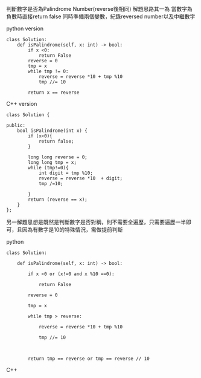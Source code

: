 判斷數字是否為Palindrome Number(reverse後相同)
解題思路其一為
當數字為負數時直接return false
同時準備兩個變數，紀錄reversed number以及中繼數字

python version
```
class Solution:
    def isPalindrome(self, x: int) -> bool:
        if x <0:
            return False
        reverse = 0
        tmp = x
        while tmp != 0:
            reverse = reverse *10 + tmp %10
            tmp //= 10

        return x == reverse
```

C++ version
```
class Solution {

public:
    bool isPalindrome(int x) {
        if (x<0){
            return false;
        }

        long long reverse = 0;
        long long tmp = x;
        while (tmp!=0){
            int digit = tmp %10;
            reverse = reverse *10  + digit;
            tmp /=10;

        }
        return (reverse == x);
    }
};
```


另一解題思想是既然是判斷數字是否對稱，則不需要全遍歷，只需要遍歷一半即可，且因為有數字是10的特殊情況，需做提前判斷

python 
```
class Solution:

    def isPalindrome(self, x: int) -> bool:

        if x <0 or (x!=0 and x %10 ==0):

            return False

        reverse = 0

        tmp = x

        while tmp > reverse:

            reverse = reverse *10 + tmp %10

            tmp //= 10

  

        return tmp == reverse or tmp == reverse // 10
```

C++
```


```